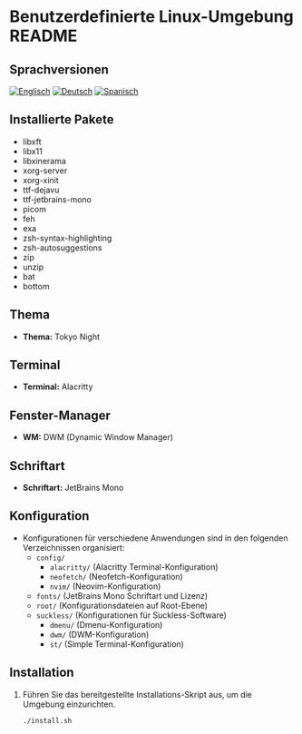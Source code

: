 # Benutzerdefinierte Linux-Umgebung README

## Sprachversionen
[![Englisch](https://img.shields.io/badge/Englisch-Englisch-blau)](readme.md)
[![Deutsch](https://img.shields.io/badge/Deutsch-Deutsch-blau)](readme_de.md)
[![Spanisch](https://img.shields.io/badge/Spanisch-Spanisch-blau)](readme_es.md)

## Installierte Pakete
- libxft
- libx11
- libxinerama
- xorg-server
- xorg-xinit
- ttf-dejavu
- ttf-jetbrains-mono
- picom
- feh
- exa
- zsh-syntax-highlighting
- zsh-autosuggestions
- zip
- unzip
- bat
- bottom

## Thema
- **Thema:** Tokyo Night

## Terminal
- **Terminal:** Alacritty

## Fenster-Manager
- **WM:** DWM (Dynamic Window Manager)

## Schriftart
- **Schriftart:** JetBrains Mono

## Konfiguration
- Konfigurationen für verschiedene Anwendungen sind in den folgenden Verzeichnissen organisiert:
  - `config/`
    - `alacritty/` (Alacritty Terminal-Konfiguration)
    - `neofetch/` (Neofetch-Konfiguration)
    - `nvim/` (Neovim-Konfiguration)
  - `fonts/` (JetBrains Mono Schriftart und Lizenz)
  - `root/` (Konfigurationsdateien auf Root-Ebene)
  - `suckless/` (Konfigurationen für Suckless-Software)
    - `dmenu/` (Dmenu-Konfiguration)
    - `dwm/` (DWM-Konfiguration)
    - `st/` (Simple Terminal-Konfiguration)

## Installation
1. Führen Sie das bereitgestellte Installations-Skript aus, um die Umgebung einzurichten.
   ```bash
   ./install.sh
   ```
